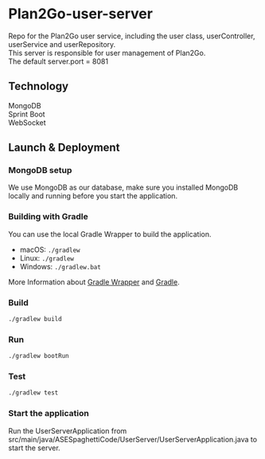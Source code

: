 # Plan2Go-user-server
Repo for the Plan2Go user service, including the user class, userController, userService and userRepository.\
This server is responsible for user management of Plan2Go.\
The default server.port = 8081

## Technology
MongoDB\
Sprint Boot\
WebSocket

## Launch & Deployment
### MongoDB setup
We use MongoDB as our database, make sure you installed MongoDB locally and running before you start the application.

### Building with Gradle

You can use the local Gradle Wrapper to build the application.
-   macOS: `./gradlew`
-   Linux: `./gradlew`
-   Windows: `./gradlew.bat`

More Information about [Gradle Wrapper](https://docs.gradle.org/current/userguide/gradle_wrapper.html) and [Gradle](https://gradle.org/docs/).

### Build

```bash
./gradlew build
```

### Run

```bash
./gradlew bootRun
```

### Test

```bash
./gradlew test
```
### Start the application

Run the UserServerApplication from src/main/java/ASESpaghettiCode/UserServer/UserServerApplication.java to start the server.
